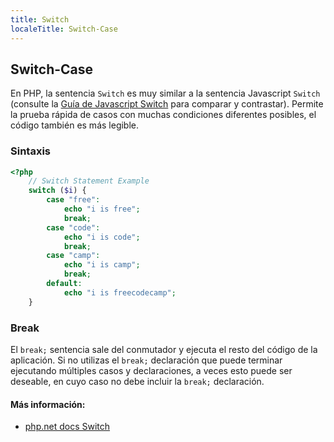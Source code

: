 ```yaml
---
title: Switch
localeTitle: Switch-Case
---
```

## Switch-Case

En PHP, la sentencia `Switch` es muy similar a la sentencia Javascript `Switch` (consulte la [Guía de Javascript Switch](/javascript/switch-statements) para comparar y contrastar). Permite la prueba rápida de casos con muchas condiciones diferentes posibles, el código también es más legible.

### Sintaxis

```php
<?php 
    // Switch Statement Example 
    switch ($i) { 
        case "free": 
            echo "i is free"; 
            break; 
        case "code": 
            echo "i is code"; 
            break; 
        case "camp": 
            echo "i is camp"; 
            break; 
        default: 
            echo "i is freecodecamp"; 
    } 
```

### Break

El `break;` sentencia sale del conmutador y ejecuta el resto del código de la aplicación. Si no utilizas el `break;` declaración que puede terminar ejecutando múltiples casos y declaraciones, a veces esto puede ser deseable, en cuyo caso no debe incluir la `break;` declaración.

#### Más información:

*   [php.net docs Switch](https://secure.php.net/manual/en/control-structures.switch.php)
